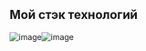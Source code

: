 ## Мой стэк технологий 
![image](https://github.com/user-attachments/assets/5deb39ab-0041-4363-ae20-250fc49dd251)![image](https://github.com/user-attachments/assets/0fb842a2-6e9b-49c6-b34b-d05152a13580)



